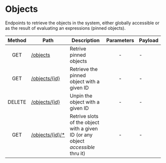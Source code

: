 # Objects
Endpoints to retrieve the objects in the system, either globally accessible or as the result of evaluating an expressions (pinned objects).

| Method | Path | Description | Parameters | Payload |
| :--: | -- | -- | :--: | -- |
| GET | [/objects](get.md) | Retrive pinned objects | - | - |
| GET | [/objects/{id}](id/get.md) | Retrieve the pinned object with a given ID | - | - |
| DELETE | [/objects/{id}](id/delete.md) | Unpin the object with a given ID | - | - |
| GET | [/objects/{id}/*](id/slots/get.md) | Retrive slots of the object with a given ID (or any object _accessible_ thru it) | - | - |